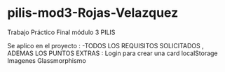 # pilis-mod3-Rojas-Velazquez
Trabajo Práctico Final módulo 3 PILIS

Se aplico en el proyecto :
-TODOS LOS REQUISITOS SOLICITADOS , ADEMAS LOS PUNTOS EXTRAS :
Login para crear una card
localStorage
Imagenes
Glassmorphismo
